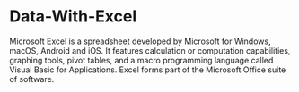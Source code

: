 # Data-With-Excel
Microsoft Excel is a spreadsheet developed by Microsoft for Windows, macOS, Android and iOS. It features calculation or computation capabilities, graphing tools, pivot tables, and a macro programming language called Visual Basic for Applications. Excel forms part of the Microsoft Office suite of software. 
